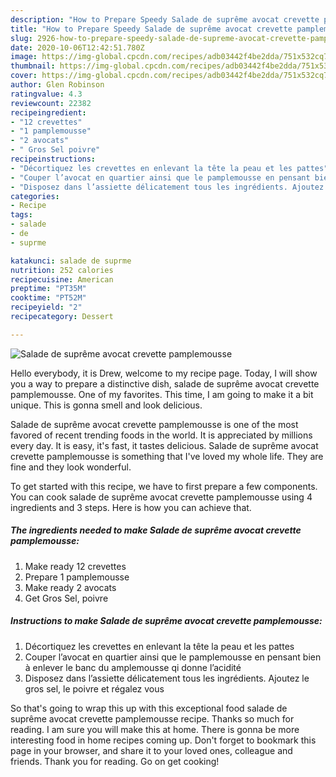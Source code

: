 ```yaml
---
description: "How to Prepare Speedy Salade de suprême avocat crevette pamplemousse"
title: "How to Prepare Speedy Salade de suprême avocat crevette pamplemousse"
slug: 2926-how-to-prepare-speedy-salade-de-supreme-avocat-crevette-pamplemousse
date: 2020-10-06T12:42:51.780Z
image: https://img-global.cpcdn.com/recipes/adb03442f4be2dda/751x532cq70/salade-de-supreme-avocat-crevette-pamplemousse-photo-principale-de-la-recette.jpg
thumbnail: https://img-global.cpcdn.com/recipes/adb03442f4be2dda/751x532cq70/salade-de-supreme-avocat-crevette-pamplemousse-photo-principale-de-la-recette.jpg
cover: https://img-global.cpcdn.com/recipes/adb03442f4be2dda/751x532cq70/salade-de-supreme-avocat-crevette-pamplemousse-photo-principale-de-la-recette.jpg
author: Glen Robinson
ratingvalue: 4.3
reviewcount: 22382
recipeingredient:
- "12 crevettes"
- "1 pamplemousse"
- "2 avocats"
- " Gros Sel poivre"
recipeinstructions:
- "Décortiquez les crevettes en enlevant la tête la peau et les pattes"
- "Couper l’avocat en quartier ainsi que le pamplemousse en pensant bien à enlever le banc du amplemousse qi donne l’acidité"
- "Disposez dans l’assiette délicatement tous les ingrédients. Ajoutez le gros sel, le poivre et régalez vous"
categories:
- Recipe
tags:
- salade
- de
- suprme

katakunci: salade de suprme 
nutrition: 252 calories
recipecuisine: American
preptime: "PT35M"
cooktime: "PT52M"
recipeyield: "2"
recipecategory: Dessert

---
```



![Salade de suprême avocat crevette pamplemousse](https://img-global.cpcdn.com/recipes/adb03442f4be2dda/751x532cq70/salade-de-supreme-avocat-crevette-pamplemousse-photo-principale-de-la-recette.jpg)

Hello everybody, it is Drew, welcome to my recipe page. Today, I will show you a way to prepare a distinctive dish, salade de suprême avocat crevette pamplemousse. One of my favorites. This time, I am going to make it a bit unique. This is gonna smell and look delicious.

Salade de suprême avocat crevette pamplemousse is one of the most favored of recent trending foods in the world. It is appreciated by millions every day. It is easy, it's fast, it tastes delicious. Salade de suprême avocat crevette pamplemousse is something that I've loved my whole life. They are fine and they look wonderful.




To get started with this recipe, we have to first prepare a few components. You can cook salade de suprême avocat crevette pamplemousse using 4 ingredients and 3 steps. Here is how you can achieve that.

<!--inarticleads1-->

##### The ingredients needed to make Salade de suprême avocat crevette pamplemousse:

1. Make ready 12 crevettes
1. Prepare 1 pamplemousse
1. Make ready 2 avocats
1. Get  Gros Sel, poivre




<!--inarticleads2-->

##### Instructions to make Salade de suprême avocat crevette pamplemousse:

1. Décortiquez les crevettes en enlevant la tête la peau et les pattes
1. Couper l’avocat en quartier ainsi que le pamplemousse en pensant bien à enlever le banc du amplemousse qi donne l’acidité
1. Disposez dans l’assiette délicatement tous les ingrédients. Ajoutez le gros sel, le poivre et régalez vous




So that's going to wrap this up with this exceptional food salade de suprême avocat crevette pamplemousse recipe. Thanks so much for reading. I am sure you will make this at home. There is gonna be more interesting food in home recipes coming up. Don't forget to bookmark this page in your browser, and share it to your loved ones, colleague and friends. Thank you for reading. Go on get cooking!
